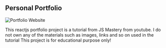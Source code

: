 ## Personal Portfolio

![Portfolio Website](https://i.ibb.co/WgPMpts/image.png)

This reactjs portfolio project is a tutorial from JS Mastery from youtube. 
I do not own any of the materials such as images, links and so on used in the tutorial
This project is for educational purpose only!
